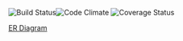 ![Build Status](https://codeship.com/projects/607a0d10-42b3-0133-f146-1eb5f82d52fc/status?branch=master)![Code Climate](https://codeclimate.com/github/justinhuynh/does-it-fit.png) ![Coverage Status](https://coveralls.io/repos/justinhuynh/does-it-fit/badge.png)

[ER Diagram](http://imgur.com/UZbJrPY)
